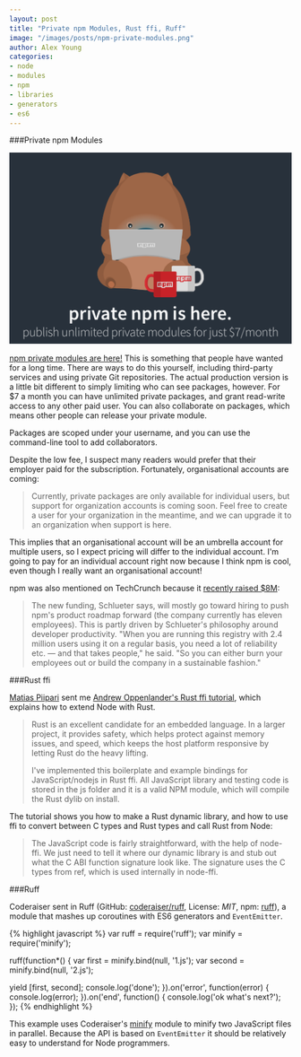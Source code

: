 ```yaml
---
layout: post
title: "Private npm Modules, Rust ffi, Ruff"
image: "/images/posts/npm-private-modules.png"
author: Alex Young
categories:
- node
- modules
- npm
- libraries
- generators
- es6
---
```


###Private npm Modules

![Private npm](/images/posts/npm-private-modules.png)

[npm private modules are here!](https://www.npmjs.com/private-modules) This is something that people have wanted for a long time.  There are ways to do this yourself, including third-party services and using private Git repositories.  The actual production version is a little bit different to simply limiting who can see packages, however.  For $7 a month you can have unlimited private packages, and grant read-write access to any other paid user.  You can also collaborate on packages, which means other people can release your private module.

Packages are scoped under your username, and you can use the command-line tool to add collaborators.

Despite the low fee, I suspect many readers would prefer that their employer paid for the subscription.  Fortunately, organisational accounts are coming:

> Currently, private packages are only available for individual users, but support for organization accounts is coming soon. Feel free to create a user for your organization in the meantime, and we can upgrade it to an organization when support is here.

This implies that an organisational account will be an umbrella account for multiple users, so I expect pricing will differ to the individual account.  I'm going to pay for an individual account right now because I think npm is cool, even though I really want an organisational account!

npm was also mentioned on TechCrunch because it [recently raised $8M](http://techcrunch.com/2015/04/14/popular-javascript-package-manager-npm-raises-8m-launches-private-modules/):

> The new funding, Schlueter says, will mostly go toward hiring to push npm's product roadmap forward (the company currently has eleven employees). This is partly driven by Schlueter's philosophy around developer productivity. "When you are running this registry with 2.4 million users using it on a regular basis, you need a lot of reliability etc. — and that takes people," he said. "So you can either burn your employees out or build the company in a sustainable fashion."

###Rust ffi

[Matias Piipari](https://github.com/mz2) sent me [Andrew Oppenlander's Rust ffi tutorial](http://oppenlander.me/articles/rust-ffi), which explains how to extend Node with Rust.

> Rust is an excellent candidate for an embedded language. In a larger project, it provides safety, which helps protect against memory issues, and speed, which keeps the host platform responsive by letting Rust do the heavy lifting.
>
> I've implemented this boilerplate and example bindings for JavaScript/nodejs in Rust ffi. All JavaScript library and testing code is stored in the js folder and it is a valid NPM module, which will compile the Rust dylib on install.

The tutorial shows you how to make a Rust dynamic library, and how to use ffi to convert between C types and Rust types and call Rust from Node:

> The JavaScript code is fairly straightforward, with the help of node-ffi. We just need to tell it where our dynamic library is and stub out what the C ABI function signature look like. The signature uses the C types from ref, which is used internally in node-ffi.

###Ruff

Coderaiser sent in Ruff (GitHub: [coderaiser/ruff](https://github.com/coderaiser/ruff), License: _MIT_, npm: [ruff](http://npmjs.com/package/ruff)), a module that mashes up coroutines with ES6 generators and `EventEmitter`.

{% highlight javascript %}
var ruff = require('ruff');
var minify = require('minify');

ruff(function*() {
  var first = minify.bind(null, '1.js');
  var second = minify.bind(null, '2.js');

  yield [first, second];
  console.log('done');
}).on('error', function(error) {
  console.log(error);
}).on('end', function() {
  console.log('ok what\'s next?');
});
{% endhighlight %}

This example uses Coderaiser's [minify](https://www.npmjs.com/package/minify) module to minify two JavaScript files in parallel.  Because the API is based on `EventEmitter` it should be relatively easy to understand for Node programmers.
